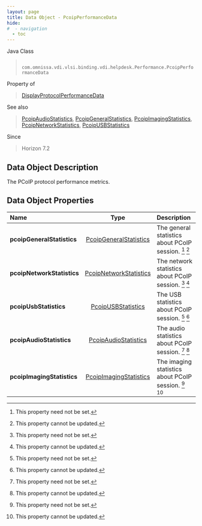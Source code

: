 ```yaml
---
layout: page
title: Data Object - PcoipPerformanceData
hide:
#  - navigation
  - toc
---
```






Java Class
> ` com.omnissa.vdi.vlsi.binding.vdi.helpdesk.Performance.PcoipPerformanceData`

Property of
> [DisplayProtocolPerformanceData](vdi.helpdesk.Performance.DisplayProtocolPerformanceData.md#field_detail)

See also
> [PcoipAudioStatistics](vdi.helpdesk.Performance.PcoipAudioStatistics.md), [PcoipGeneralStatistics](vdi.helpdesk.Performance.PcoipGeneralStatistics.md), [PcoipImagingStatistics](vdi.helpdesk.Performance.PcoipImagingStatistics.md), [PcoipNetworkStatistics](vdi.helpdesk.Performance.PcoipNetworkStatistics.md), [PcoipUSBStatistics](vdi.helpdesk.Performance.PcoipUSBStatistics.md)

Since
> Horizon 7.2


## Data Object Description

The PCoIP protocol performance metrics.

## Data Object Properties

 Name | Type | Description
:---|:---:|:---
**pcoipGeneralStatistics**| [PcoipGeneralStatistics](vdi.helpdesk.Performance.PcoipGeneralStatistics.md)|  The general statistics about PCoIP session. [^1] [^2]
**pcoipNetworkStatistics**| [PcoipNetworkStatistics](vdi.helpdesk.Performance.PcoipNetworkStatistics.md)|  The network statistics about PCoIP session. [^1] [^2]
**pcoipUsbStatistics**| [PcoipUSBStatistics](vdi.helpdesk.Performance.PcoipUSBStatistics.md)|  The USB statistics about PCoIP session. [^1] [^2]
**pcoipAudioStatistics**| [PcoipAudioStatistics](vdi.helpdesk.Performance.PcoipAudioStatistics.md)|  The audio statistics about PCoIP session. [^1] [^2]
**pcoipImagingStatistics**| [PcoipImagingStatistics](vdi.helpdesk.Performance.PcoipImagingStatistics.md)|  The imaging statistics about PCoIP session. [^1] [^2]


 


[^1]: This property need not be set.
[^2]: This property cannot be updated.